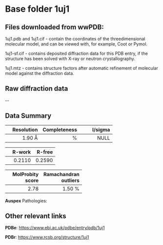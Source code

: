 # Base folder 1uj1

## Files downloaded from wwPDB:

1uj1.pdb and 1uj1.cif - contain the coordinates of the threedimensional molecular model, and can be viewed with, for example, Coot or Pymol.

1uj1-sf.cif - contains deposited diffraction data for this PDB entry, if the structure has been solved with X-ray or neutron crystallography.

1uj1.mtz - contains structure factors after automatic refinement of molecular model against the diffraction data.

## Raw diffraction data

--<br> 

## Data Summary
|   | Resolution | Completeness| I/sigma |
|---|-------------:|----------------:|--------------:|
|   |1.90 Å|      %|<img width=50/>NULL |

|   | **R-work**| **R-free**   
|---|-------------:|----------------:|           
||  0.2110|  0.2590|

|   |**MolProbity<br>score**| **Ramachandran<br>outliers** 
|---|-------------:|----------------:|
||  2.78|  1.50 %|

**Auspex** Pathologies: 

 

## Other relevant links 
**PDBe**:  https://www.ebi.ac.uk/pdbe/entry/pdb/1uj1
 
**PDBr**: https://www.rcsb.org/structure/1uj1 

